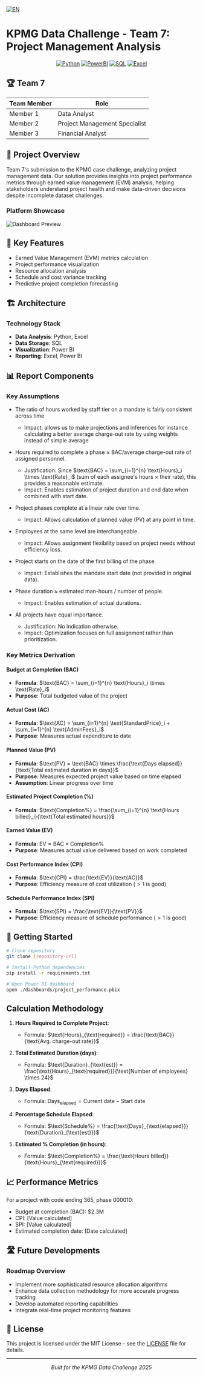 [![EN](https://img.shields.io/badge/🇨🇦-English-red.svg)](README.md)

# KPMG Data Challenge - Team 7: Project Management Analysis

<div align="center">

[![Python](https://img.shields.io/badge/Python-3.9%20or%20higher-blue?style=for-the-badge&logo=python)](https://www.python.org/)
[![PowerBI](https://img.shields.io/badge/Power%20BI-Data%20Visualization-yellow?style=for-the-badge&logo=powerbi)](https://powerbi.microsoft.com/)
[![SQL](https://img.shields.io/badge/SQL-Database%20Queries-orange?style=for-the-badge&logo=microsoftsqlserver)](https://www.microsoft.com/sql-server)
[![Excel](https://img.shields.io/badge/Excel-Data%20Analysis-green?style=for-the-badge&logo=microsoftexcel)](https://www.microsoft.com/excel)

</div>

## 🏆 Team 7

| Team Member | Role |
|-------------|------|
| Member 1 | Data Analyst |
| Member 2 | Project Management Specialist |
| Member 3 | Financial Analyst |

## 🎯 Project Overview

Team 7's submission to the KPMG case challenge, analyzing project management data. Our solution provides insights into project performance metrics through earned value management (EVM) analysis, helping stakeholders understand project health and make data-driven decisions despite incomplete dataset challenges.

### Platform Showcase

![Dashboard Preview](./img/dashboard.png)

## 🌟 Key Features

- Earned Value Management (EVM) metrics calculation
- Project performance visualization
- Resource allocation analysis
- Schedule and cost variance tracking
- Predictive project completion forecasting

## 🏗️ Architecture

### Technology Stack

- **Data Analysis**: Python, Excel
- **Data Storage**: SQL 
- **Visualization**: Power BI
- **Reporting**: Excel, Power BI

## 📊 Report Components

### Key Assumptions

- The ratio of hours worked by staff tier on a mandate is fairly consistent across time
    - Impact: allows us to make projections and inferences for instance calculating a better average charge-out rate by using weights instead of simple average

- Hours required to complete a phase ≈ $\text{BAC} / \text{average charge-out rate}$ of assigned personnel.
  - Justification: Since $\text{BAC} = \sum_{i=1}^{n} \text{Hours}_i \times \text{Rate}_i$ (sum of each assignee's hours × their rate), this provides a reasonable estimate.
  - Impact: Enables estimation of project duration and end date when combined with start date.

- Project phases complete at a linear rate over time.
  - Impact: Allows calculation of planned value (PV) at any point in time.

- Employees at the same level are interchangeable.
  - Impact: Allows assignment flexibility based on project needs without efficiency loss.

- Project starts on the date of the first billing of the phase.
  - Impact: Establishes the mandate start date (not provided in original data).

- Phase duration ≈ estimated man-hours / number of people.
  - Impact: Enables estimation of actual durations.

- All projects have equal importance.
  - Justification: No indication otherwise.
  - Impact: Optimization focuses on full assignment rather than prioritization.

### Key Metrics Derivation

#### Budget at Completion (BAC)
- **Formula**: $\text{BAC} = \sum_{i=1}^{n} \text{Hours}_i \times \text{Rate}_i$
- **Purpose**: Total budgeted value of the project

#### Actual Cost (AC)
- **Formula**: $\text{AC} = \sum_{i=1}^{n} \text{StandardPrice}_i + \sum_{i=1}^{n} \text{AdminFees}_i$
- **Purpose**: Measures actual expenditure to date

#### Planned Value (PV)
- **Formula**: $\text{PV} = \text{BAC} \times \frac{\text{Days elapsed}}{\text{Total estimated duration in days}}$
- **Purpose**: Measures expected project value based on time elapsed
- **Assumption**: Linear progress over time

#### Estimated Project Completion (%)
- **Formula**: $\text{Completion%} = \frac{\sum_{i=1}^{n} \text{Hours billed}_i}{\text{Total estimated hours}}$

#### Earned Value (EV)
- **Formula**: $\text{EV} = \text{BAC} \times \text{Completion%}$
- **Purpose**: Measures actual value delivered based on work completed

#### Cost Performance Index (CPI)
- **Formula**: $\text{CPI} = \frac{\text{EV}}{\text{AC}}$
- **Purpose**: Efficiency measure of cost utilization ($>1$ is good)

#### Schedule Performance Index (SPI)
- **Formula**: $\text{SPI} = \frac{\text{EV}}{\text{PV}}$
- **Purpose**: Efficiency measure of schedule performance ($>1$ is good)

## 🚀 Getting Started

```bash
# Clone repository
git clone [repository-url]

# Install Python dependencies
pip install -r requirements.txt

# Open Power BI dashboard
open ./dashboards/project_performance.pbix
```

## Calculation Methodology

1. **Hours Required to Complete Project**:
   - Formula: $\text{Hours}_{\text{required}} = \frac{\text{BAC}}{\text{Avg. charge-out rate}}$

2. **Total Estimated Duration (days)**:
   - Formula: $\text{Duration}_{\text{est}} = \frac{\text{Hours}_{\text{required}}}{\text{Number of employees} \times 24}$

3. **Days Elapsed**:
   - Formula: $\text{Days}_{\text{elapsed}} = \text{Current date} - \text{Start date}$

4. **Percentage Schedule Elapsed**:
   - Formula: $\text{Schedule%} = \frac{\text{Days}_{\text{elapsed}}}{\text{Duration}_{\text{est}}}$

5. **Estimated % Completion (in hours)**:
   - Formula: $\text{Completion%} = \frac{\text{Hours billed}}{\text{Hours}_{\text{required}}}$

## 📈 Performance Metrics

For a project with code ending 365, phase 000010:
- Budget at completion (BAC): $2.3M
- CPI: [Value calculated]
- SPI: [Value calculated]
- Estimated completion date: [Date calculated]

## 🛣️ Future Developments

### Roadmap Overview

- Implement more sophisticated resource allocation algorithms
- Enhance data collection methodology for more accurate progress tracking
- Develop automated reporting capabilities
- Integrate real-time project monitoring features

## 📜 License

This project is licensed under the MIT License - see the [LICENSE](LICENSE) file for details.

---

<div align="center">

*Built for the KPMG Data Challenge 2025*

</div>
